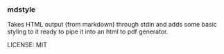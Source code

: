### mdstyle

Takes HTML output (from markdown) through stdin and adds some basic styling
to it ready to pipe it into an html to pdf generator.

LICENSE:
MIT

